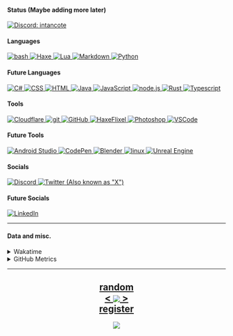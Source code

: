 <!---
intancote/intancote is a ✨ special ✨ repository because its `README.md` (this file) appears on your GitHub profile.
You can click the Preview link to take a look at your changes.
--->
<h4>Status (Maybe adding more later)</h4>
<a href="https://discord.com/users/416968141869154304">
    <img src="https://discord.c99.nl/widget/theme-4/416968141869154304.png"
    alt="Discord: intancote">
</a>

<h4>Languages</h4>
    <a href="https://en.wikipedia.org/wiki/Bash_(Unix_shell)">
        <img src="https://skillicons.dev/icons?i=bash" alt="bash">
    </a>
    <a href="https://haxe.org/">
        <img src="https://skillicons.dev/icons?i=haxe" alt="Haxe">
    </a>
    <a href="https://www.lua.org/">
        <img src="https://skillicons.dev/icons?i=lua" alt="Lua">
    </a>
    <a href="https://en.wikipedia.org/wiki/Markdown">
        <img src="https://skillicons.dev/icons?i=md" alt="Markdown">
    </a>
    <a href="https://www.python.org/">
        <img src="https://skillicons.dev/icons?i=py" alt="Python">
    </a>

<h4>Future Languages</h4>
    <a href="https://learn.microsoft.com/en-us/dotnet/csharp/">
        <img src="https://skillicons.dev/icons?i=cs" alt="C#">
    </a>
    <a href="https://developer.mozilla.org/en-US/docs/Web/CSS">
        <img src="https://skillicons.dev/icons?i=css" alt="CSS">
    </a>
    <a href="https://developer.mozilla.org/en-US/docs/Web/HTML">
        <img src="https://skillicons.dev/icons?i=html" alt="HTML">
    </a>
    <a href="https://java.com">
        <img src="https://skillicons.dev/icons?i=java" alt="Java">
    </a>
    <a href="https://developer.mozilla.org/en-US/docs/Web/JavaScript">
        <img src="https://skillicons.dev/icons?i=js" alt="JavaScript">
    </a>
    <a href="https://nodejs.org/">
        <img src="https://skillicons.dev/icons?i=nodejs" alt="node.js">
    </a>
    <a href="https://www.rust-lang.org/">
        <img src="https://skillicons.dev/icons?i=rust" alt="Rust">
    </a>
    <a href="https://www.typescriptlang.org/">
        <img src="https://skillicons.dev/icons?i=ts" alt="Typescript">
    </a>

<h4>Tools</h4>
    <a href="https://www.cloudflare.com/">
        <img src="https://skillicons.dev/icons?i=cf" alt="Cloudflare">
    </a>
    <a href="https://git-scm.com/">
        <img src="https://skillicons.dev/icons?i=git" alt="git">
    </a>
    <a href="https://github.com/Intancote/">
        <img src="https://skillicons.dev/icons?i=github" alt="GitHub">
    </a>
    <a href="https://haxeflixel.com/">
        <img src="https://skillicons.dev/icons?i=haxeflixel" alt="HaxeFlixel">
    </a>
    <a href="https://www.adobe.com/products/photoshop.html">
        <img src="https://skillicons.dev/icons?i=ps" alt="Photoshop">
    </a>
    <a href="https://github.com/microsoft/vscode">
        <img src="https://skillicons.dev/icons?i=vscode" alt="VSCode">
    </a>

<h4>Future Tools</h4>
    <a href="https://developer.android.com/studio">
        <img src="https://skillicons.dev/icons?i=androidstudio" alt="Android Studio">
    </a>
    <a href="https://codepen.io/">
        <img src="https://skillicons.dev/icons?i=codepen" alt="CodePen">
    </a>
    <a href="https://www.blender.org/">
        <img src="https://skillicons.dev/icons?i=blender" alt="Blender">
    </a>
    <a href="https://www.linuxfoundation.org/">
        <img src="https://skillicons.dev/icons?i=linux" alt="linux">
    </a>
    <a href="https://www.unrealengine.com/">
        <img src="https://skillicons.dev/icons?i=unreal" alt="Unreal Engine">
    </a>

<h4>Socials</h4>
    <a href="https://discord.com">
        <img src="https://skillicons.dev/icons?i=discord" alt="Discord">
    </a>
    <a href="https://twitter.com/Real_Intancote">
        <img src="https://skillicons.dev/icons?i=twitter" alt='Twitter (Also known as "X")'>
    </a>

<h4>Future Socials</h4>
    <a href="https://www.linkedin.com/">
        <img src="https://skillicons.dev/icons?i=linkedin" alt="LinkedIn">
    </a>

<hr>
<h4>Data and misc.</h4>
<details>
    <summary>Wakatime</summary>

<!--START_SECTION:waka-->
**I'm a Night 🦉**

```text
🌞 Morning                40 commits          ████░░░░░░░░░░░░░░░░░░░░░   17.39 %
🌆 Daytime                56 commits          ██████░░░░░░░░░░░░░░░░░░░   24.35 %
🌃 Evening                57 commits          ██████░░░░░░░░░░░░░░░░░░░   24.78 %
🌙 Night                  77 commits          ████████░░░░░░░░░░░░░░░░░   33.48 %
```
📅 **I'm Most Productive on Wednesday**

```text
Monday                   39 commits          ████░░░░░░░░░░░░░░░░░░░░░   16.96 %
Tuesday                  26 commits          ███░░░░░░░░░░░░░░░░░░░░░░   11.30 %
Wednesday                51 commits          ██████░░░░░░░░░░░░░░░░░░░   22.17 %
Thursday                 32 commits          ███░░░░░░░░░░░░░░░░░░░░░░   13.91 %
Friday                   15 commits          ██░░░░░░░░░░░░░░░░░░░░░░░   06.52 %
Saturday                 35 commits          ████░░░░░░░░░░░░░░░░░░░░░   15.22 %
Sunday                   32 commits          ███░░░░░░░░░░░░░░░░░░░░░░   13.91 %
```


📊 **This Week I Spent My Time On**

```text
🕑︎ Time Zone: Europe/Stockholm

💬 Programming Languages:
Python                   6 mins              █████████████████████████   100.00 %

🔥 Editors:
VS Code                  6 mins              █████████████████████████   100.00 %

🐱‍💻 Projects:
discord_status_lyric_link6 mins              █████████████████████████   100.00 %

💻 Operating System:
Linux                    6 mins              █████████████████████████   100.00 %
```

**I Mostly Code in Python**

```text
Python                   10 repos            ███████░░░░░░░░░░░░░░░░░░   26.32 %
Rust                     7 repos             █████░░░░░░░░░░░░░░░░░░░░   18.42 %
Shell                    3 repos             ██░░░░░░░░░░░░░░░░░░░░░░░   07.89 %
CSS                      2 repos             █░░░░░░░░░░░░░░░░░░░░░░░░   05.26 %
Lua                      1 repo              █░░░░░░░░░░░░░░░░░░░░░░░░   02.63 %
```




<!--END_SECTION:waka-->

</details>

<details>
    <summary>GitHub Metrics</summary>
    <img src= "./github-metrics.svg">
</details>

<hr>

<h2 align="center">
    <a href=https://octo-ring.com/p/Intancote/random>
           random
    </a>
    <br>
    <a href="https://octo-ring.com/p/Intancote/prev">
        <
    </a>
    <a href="https://octo-ring.com/">
        <img align="center" src="https://media.discordapp.net/attachments/856404208445292545/995328704580431962/octa.png"
        height="150px">
    </a>
    <a href="https://octo-ring.com/p/Intancote/next">
        >
    </a>
    <br>
    <a href="https://octo-ring/register">
           register
    </a>
</h2>
<p align="center">
  <a href="https://github.com/Intancote">
    <img src="https://komarev.com/ghpvc/?username=Intancote&color=blueviolet&style=flat-square" />
  </a>
</p>

